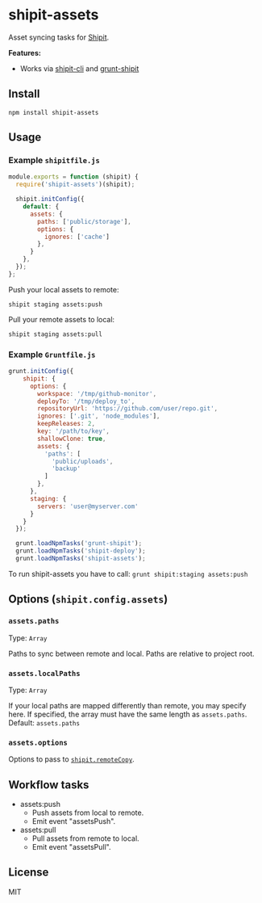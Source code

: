 # shipit-assets

Asset syncing tasks for [Shipit](https://github.com/shipitjs/shipit).

**Features:**

- Works via [shipit-cli](https://github.com/shipitjs/shipit) and [grunt-shipit](https://github.com/shipitjs/grunt-shipit)

## Install

```
npm install shipit-assets
```

## Usage

### Example `shipitfile.js`

```js
module.exports = function (shipit) {
  require('shipit-assets')(shipit);

  shipit.initConfig({
    default: {
      assets: {
        paths: ['public/storage'],
        options: {
          ignores: ['cache']
        },
      }
    },
  });
};
```

Push your local assets to remote:

```
shipit staging assets:push
```

Pull your remote assets to local:

```
shipit staging assets:pull
```

### Example `Gruntfile.js`
```js
grunt.initConfig({
    shipit: {
      options: {
        workspace: '/tmp/github-monitor',
        deployTo: '/tmp/deploy_to',
        repositoryUrl: 'https://github.com/user/repo.git',
        ignores: ['.git', 'node_modules'],
        keepReleases: 2,
        key: '/path/to/key',
        shallowClone: true,
        assets: {
          'paths': [
            'public/uploads',
            'backup'
          ]
        },
      },
      staging: {
        servers: 'user@myserver.com'
      }
    }
  });

  grunt.loadNpmTasks('grunt-shipit');
  grunt.loadNpmTasks('shipit-deploy');
  grunt.loadNpmTasks('shipit-assets');
```

To run shipit-assets you have to call:
`grunt shipit:staging assets:push`


## Options (`shipit.config.assets`)

### `assets.paths`

Type: `Array`

Paths to sync between remote and local. Paths are relative to project root.

### `assets.localPaths`

Type: `Array`

If your local paths are mapped differently than remote, you may specify here. If specified, the array must have the same length as `assets.paths`. Default: `assets.paths`

### `assets.options`

Options to pass to [`shipit.remoteCopy`](https://github.com/shipitjs/shipit#shipitremotecopysrc-dest-options-callback).

## Workflow tasks

- assets:push
  - Push assets from local to remote.
  - Emit event "assetsPush".
- assets:pull
  - Pull assets from remote to local.
  - Emit event "assetsPull".

## License

MIT
